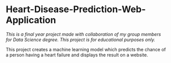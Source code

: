 # Heart-Disease-Prediction-Web-Application
*This is a final year project made with collaboration of my group members for Data Science degree. This project is for educational purposes only.*

This project creates a machine learning model which predicts the chance of a person having a heart failure and displays the result on a website.
